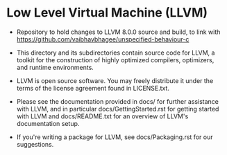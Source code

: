 # Low Level Virtual Machine (LLVM)

* Repository to hold changes to LLVM 8.0.0 source and build, to link with https://github.com/vaibhavbhagee/unspecified-behaviour-c

* This directory and its subdirectories contain source code for LLVM,
a toolkit for the construction of highly optimized compilers,
optimizers, and runtime environments.

* LLVM is open source software. You may freely distribute it under the terms of
the license agreement found in LICENSE.txt.

* Please see the documentation provided in docs/ for further
assistance with LLVM, and in particular docs/GettingStarted.rst for getting
started with LLVM and docs/README.txt for an overview of LLVM's
documentation setup.

* If you're writing a package for LLVM, see docs/Packaging.rst for our
suggestions.
